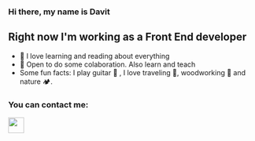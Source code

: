 ### Hi there, my name is Davit

## Right now I'm working as a Front End developer
- 📘 I love learning and reading about everything
- 🌱 Open to do some colaboration. Also learn and teach
- Some fun facts: I play guitar 🎸  , I love traveling 🎒, woodworking 🌳 and nature 🏕.

### You can contact me:
<a href="https://www.linkedin.com/in/david-boo"><img height="32" width="32" src="https://cdn.simpleicons.org/linkedin/_/eee" /></a>